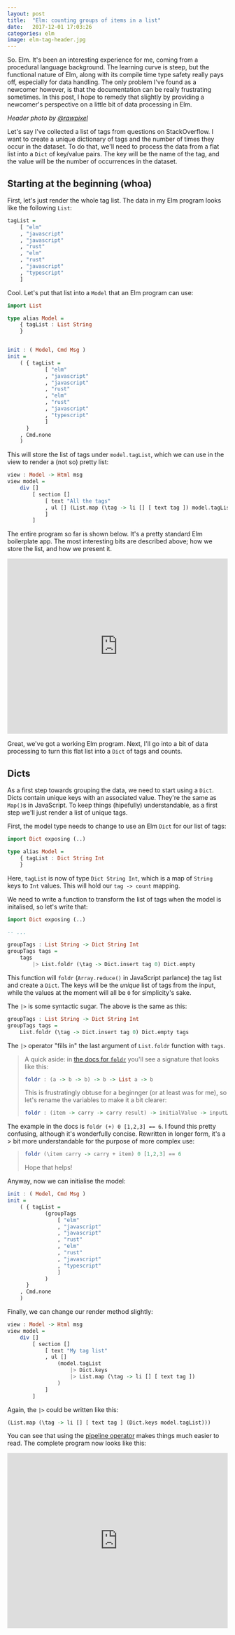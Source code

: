 ```yaml
---
layout: post
title:  "Elm: counting groups of items in a list"
date:   2017-12-01 17:03:26
categories: elm
image: elm-tag-header.jpg
---
```


So. Elm. It's been an interesting experience for me, coming from a procedural language background. The learning curve is steep, but the functional nature of Elm, along with its compile time type safety really pays off, especially for data handling. The only problem I've found as a newcomer however, is that the documentation can be really frustrating sometimes. In this post, I hope to remedy that slightly by providing a newcomer's perspective on a little bit of data processing in Elm.

_Header photo by [@rawpixel](https://unsplash.com/photos/ndP5Oj0sSps)_

Let's say I've collected a list of tags from questions on StackOverflow. I want to create a unique dictionary of tags and the number of times they occur in the dataset. To do that, we'll need to process the data from a flat list into a `Dict` of key/value pairs. The key will be the name of the tag, and the value will be the number of occurrences in the dataset.

## Starting at the beginning (whoa)

First, let's just render the whole tag list. The data in my Elm program looks like the following `List`:

```haskell
tagList =
    [ "elm"
    , "javascript"
    , "javascript"
    , "rust"
    , "elm"
    , "rust"
    , "javascript"
    , "typescript"
    ]
```

Cool. Let's put that list into a `Model` that an Elm program can use:

```haskell
import List

type alias Model =
    { tagList : List String
    }


init : ( Model, Cmd Msg )
init =
    ( { tagList =
            [ "elm"
            , "javascript"
            , "javascript"
            , "rust"
            , "elm"
            , "rust"
            , "javascript"
            , "typescript"
            ]
      }
    , Cmd.none
    )
```

This will store the list of tags under `model.tagList`, which we can use in the view to render a (not so) pretty list:

```haskell
view : Model -> Html msg
view model =
    div []
        [ section []
            [ text "All the tags"
            , ul [] (List.map (\tag -> li [] [ text tag ]) model.tagList)
            ]
        ]
```

The entire program so far is shown below. It's a pretty standard Elm boilerplate app. The most interesting bits are described above; how we store the list, and how we present it.

<iframe src="https://ellie-app.com/embed/9vWnYkPqxa1/2" style="width:100%; height:400px; border:0; overflow:hidden;" sandbox="allow-modals allow-forms allow-popups allow-scripts allow-same-origin"></iframe>

Great, we've got a working Elm program. Next, I'll go into a bit of data processing to turn this flat list into a `Dict` of tags and counts.

## Dicts

As a first step towards grouping the data, we need to start using a `Dict`. Dicts contain unique keys with an associated value. They're the same as `Map()`s in JavaScript. To keep things (hipefully) understandable, as a first step we'll just render a list of unique tags.

First, the model type needs to change to use an Elm `Dict` for our list of tags:

```haskell
import Dict exposing (..)

type alias Model =
    { tagList : Dict String Int
    }
```

Here, `tagList` is now of type `Dict String Int`, which is a map of `String` keys to `Int` values. This will hold our `tag -> count` mapping.

We need to write a function to transform the list of tags when the model is initalised, so let's write that:

```haskell
import Dict exposing (..)

-- ...

groupTags : List String -> Dict String Int
groupTags tags =
    tags
        |> List.foldr (\tag -> Dict.insert tag 0) Dict.empty
```

This function will `foldr` (`Array.reduce()` in JavaScript parlance) the tag list and create a `Dict`. The keys will be the _unique_ list of tags from the input, while the values at the moment will all be `0` for simplicity's sake.

The `|>` is some syntactic sugar. The above is the same as this:

```haskell
groupTags : List String -> Dict String Int
groupTags tags =
    List.foldr (\tag -> Dict.insert tag 0) Dict.empty tags
```

The `|>` operator "fills in" the last argument of `List.foldr` function with `tags`.

> A quick aside: in [the docs for `foldr`](http://package.elm-lang.org/packages/elm-lang/core/latest/List#foldr) you'll see a signature that looks like this:
>
> ```haskell
> foldr : (a -> b -> b) -> b -> List a -> b
> ```
>
> This is frustratingly obtuse for a beginnger (or at least was for me), so let's rename the variables to make it a bit clearer:
>
> ```haskell
> foldr : (item -> carry -> carry result) -> initialValue -> inputList -> returnType
> ```
>
The example in the docs is `foldr (+) 0 [1,2,3] == 6`. I found this pretty confusing, although it's wonderfully concise. Rewritten in longer form, it's a > bit more understandable for the purpose of more complex use:
>
> ```haskell
> foldr (\item carry -> carry + item) 0 [1,2,3] == 6
> ```
>
> Hope that helps!

Anyway, now we can initialise the model:

```haskell
init : ( Model, Cmd Msg )
init =
    ( { tagList =
            (groupTags
                [ "elm"
                , "javascript"
                , "javascript"
                , "rust"
                , "elm"
                , "rust"
                , "javascript"
                , "typescript"
                ]
            )
      }
    , Cmd.none
    )
```

Finally, we can change our render method slightly:

```haskell
view : Model -> Html msg
view model =
    div []
        [ section []
            [ text "My tag list"
            , ul []
                (model.tagList
                    |> Dict.keys
                    |> List.map (\tag -> li [] [ text tag ])
                )
            ]
        ]
```

Again, the `|>` could be written like this:

```haskell
(List.map (\tag -> li [] [ text tag ] (Dict.keys model.tagList)))
```

You can see that using the [pipeline operator](http://package.elm-lang.org/packages/elm-lang/core/latest/Basics) makes things much easier to read. The complete program now looks like this:

<iframe src="https://ellie-app.com/embed/4HDDt9jpTa1/0" style="width:100%; height:400px; border:0; overflow:hidden;" sandbox="allow-modals allow-forms allow-popups allow-scripts allow-same-origin"></iframe>
